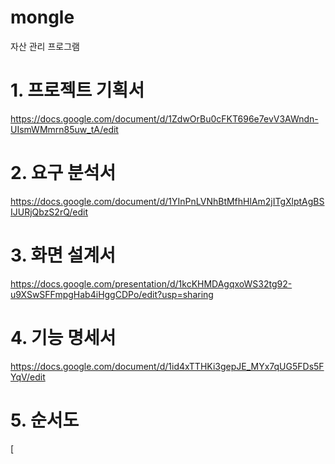 # mongle
자산 관리 프로그램

# 1. 프로젝트 기획서
https://docs.google.com/document/d/1ZdwOrBu0cFKT696e7evV3AWndn-UIsmWMmrn85uw_tA/edit

# 2. 요구 분석서
https://docs.google.com/document/d/1YInPnLVNhBtMfhHlAm2jITgXlptAgBSIJURjQbzS2rQ/edit

# 3. 화면 설계서
https://docs.google.com/presentation/d/1kcKHMDAgqxoWS32tg92-u9XSwSFFmpgHab4iHggCDPo/edit?usp=sharing

# 4. 기능 명세서
https://docs.google.com/document/d/1id4xTTHKi3gepJE_MYx7qUG5FDs5FYqV/edit

# 5. 순서도
[<mxfile host="Electron" modified="2024-01-25T08:38:11.751Z" agent="Mozilla/5.0 (Windows NT 10.0; Win64; x64) AppleWebKit/537.36 (KHTML, like Gecko) draw.io/22.1.21 Chrome/120.0.6099.109 Electron/28.1.0 Safari/537.36" etag="hemKN91BoVF4dN9yNxLo" version="22.1.21" type="device">
  <diagram id="TyApCWpkgVofk_S0nbqM" name="페이지-1">
    <mxGraphModel dx="1434" dy="2844" grid="1" gridSize="10" guides="1" tooltips="1" connect="1" arrows="1" fold="1" page="1" pageScale="1" pageWidth="3500" pageHeight="2000" math="0" shadow="0">
      <root>
        <mxCell id="0" />
        <mxCell id="1" parent="0" />
        <mxCell id="l3aqHpHgYv1EVChQh6qO-7" value="초기화면" style="swimlane;fontStyle=0;childLayout=stackLayout;horizontal=1;startSize=26;fillColor=#e0e0e0;horizontalStack=0;resizeParent=1;resizeParentMax=0;resizeLast=0;collapsible=1;marginBottom=0;swimlaneFillColor=#ffffff;align=center;fontSize=14;" parent="1" vertex="1">
          <mxGeometry x="30" y="932" width="160" height="136" as="geometry" />
        </mxCell>
        <mxCell id="l3aqHpHgYv1EVChQh6qO-8" value="1. 로그인&#xa;&#xa;2. 회원가입&#xa;&#xa;3, 계정 찾기&#xa;&#xa;0. 프로그램 종료" style="text;strokeColor=none;fillColor=none;spacingLeft=4;spacingRight=4;overflow=hidden;rotatable=0;points=[[0,0.5],[1,0.5]];portConstraint=eastwest;fontSize=12;" parent="l3aqHpHgYv1EVChQh6qO-7" vertex="1">
          <mxGeometry y="26" width="160" height="110" as="geometry" />
        </mxCell>
        <mxCell id="l3aqHpHgYv1EVChQh6qO-12" value="3. 계정 찾기" style="swimlane;fontStyle=0;childLayout=stackLayout;horizontal=1;startSize=26;fillColor=#e0e0e0;horizontalStack=0;resizeParent=1;resizeParentMax=0;resizeLast=0;collapsible=1;marginBottom=0;swimlaneFillColor=#ffffff;align=center;fontSize=14;" parent="1" vertex="1">
          <mxGeometry x="803" y="1098" width="160" height="110" as="geometry" />
        </mxCell>
        <mxCell id="l3aqHpHgYv1EVChQh6qO-13" value="1. 아이디 찾기&#xa;&#xa;2. 비밀번호 재설정&#xa;&#xa;0. 이전으로" style="text;strokeColor=none;fillColor=none;spacingLeft=4;spacingRight=4;overflow=hidden;rotatable=0;points=[[0,0.5],[1,0.5]];portConstraint=eastwest;fontSize=12;" parent="l3aqHpHgYv1EVChQh6qO-12" vertex="1">
          <mxGeometry y="26" width="160" height="84" as="geometry" />
        </mxCell>
        <mxCell id="l3aqHpHgYv1EVChQh6qO-16" value="1. 로그인" style="swimlane;fontStyle=0;childLayout=stackLayout;horizontal=1;startSize=26;fillColor=#e0e0e0;horizontalStack=0;resizeParent=1;resizeParentMax=0;resizeLast=0;collapsible=1;marginBottom=0;swimlaneFillColor=#ffffff;align=center;fontSize=14;" parent="1" vertex="1">
          <mxGeometry x="340" y="648" width="160" height="190" as="geometry" />
        </mxCell>
        <mxCell id="l3aqHpHgYv1EVChQh6qO-17" value="1. 자산 관리&#xa;&#xa;2. 송금&#xa;&#xa;3. 투자&#xa;&#xa;4. 고객 센터&#xa;&#xa;5. MyPage&#xa;&#xa;0. 로그아웃" style="text;strokeColor=none;fillColor=none;spacingLeft=4;spacingRight=4;overflow=hidden;rotatable=0;points=[[0,0.5],[1,0.5]];portConstraint=eastwest;fontSize=12;" parent="l3aqHpHgYv1EVChQh6qO-16" vertex="1">
          <mxGeometry y="26" width="160" height="164" as="geometry" />
        </mxCell>
        <mxCell id="l3aqHpHgYv1EVChQh6qO-23" value="2. 회원가입" style="swimlane;fontStyle=0;childLayout=stackLayout;horizontal=1;startSize=26;fillColor=#e0e0e0;horizontalStack=0;resizeParent=1;resizeParentMax=0;resizeLast=0;collapsible=1;marginBottom=0;swimlaneFillColor=#ffffff;align=center;fontSize=14;" parent="1" vertex="1">
          <mxGeometry x="600" y="860" width="160" height="280" as="geometry" />
        </mxCell>
        <mxCell id="l3aqHpHgYv1EVChQh6qO-24" value="ID 입력&#xa;&#xa;PW 입력&#xa;&#xa;PW 확인 입력&#xa;&#xa;이름 입력&#xa;&#xa;나이 입력&#xa;&#xa;전화번호 입력&#xa;&#xa;매크로 방지&#xa;&#xa;정보 제공 동의서&#xa;&#xa;0. 이전으로" style="text;strokeColor=none;fillColor=none;spacingLeft=4;spacingRight=4;overflow=hidden;rotatable=0;points=[[0,0.5],[1,0.5]];portConstraint=eastwest;fontSize=12;" parent="l3aqHpHgYv1EVChQh6qO-23" vertex="1">
          <mxGeometry y="26" width="160" height="254" as="geometry" />
        </mxCell>
        <mxCell id="l3aqHpHgYv1EVChQh6qO-30" value="4. 프로그램 종료" style="swimlane;fontStyle=0;childLayout=stackLayout;horizontal=1;startSize=26;fillColor=#e0e0e0;horizontalStack=0;resizeParent=1;resizeParentMax=0;resizeLast=0;collapsible=1;marginBottom=0;swimlaneFillColor=#ffffff;align=center;fontSize=14;" parent="1" vertex="1">
          <mxGeometry x="30" y="1152" width="160" height="56" as="geometry" />
        </mxCell>
        <mxCell id="l3aqHpHgYv1EVChQh6qO-31" value="프로그램 종료 여부 확인" style="text;strokeColor=none;fillColor=none;spacingLeft=4;spacingRight=4;overflow=hidden;rotatable=0;points=[[0,0.5],[1,0.5]];portConstraint=eastwest;fontSize=12;" parent="l3aqHpHgYv1EVChQh6qO-30" vertex="1">
          <mxGeometry y="26" width="160" height="30" as="geometry" />
        </mxCell>
        <mxCell id="l3aqHpHgYv1EVChQh6qO-34" value="" style="endArrow=classic;html=1;entryX=0.5;entryY=0;entryDx=0;entryDy=0;" parent="1" source="l3aqHpHgYv1EVChQh6qO-8" target="l3aqHpHgYv1EVChQh6qO-30" edge="1">
          <mxGeometry width="50" height="50" relative="1" as="geometry">
            <mxPoint x="105.03999999999996" y="1083.984" as="sourcePoint" />
            <mxPoint x="105" y="1142" as="targetPoint" />
          </mxGeometry>
        </mxCell>
        <mxCell id="Gln6LFS1-jDFEQIsU3n5-4" style="edgeStyle=orthogonalEdgeStyle;rounded=0;orthogonalLoop=1;jettySize=auto;html=1;entryX=0;entryY=0.5;entryDx=0;entryDy=0;" parent="1" source="l3aqHpHgYv1EVChQh6qO-8" target="l3aqHpHgYv1EVChQh6qO-17" edge="1">
          <mxGeometry relative="1" as="geometry" />
        </mxCell>
        <mxCell id="Gln6LFS1-jDFEQIsU3n5-8" value="1. 자산관리" style="swimlane;fontStyle=0;childLayout=stackLayout;horizontal=1;startSize=26;fillColor=#e0e0e0;horizontalStack=0;resizeParent=1;resizeParentMax=0;resizeLast=0;collapsible=1;marginBottom=0;swimlaneFillColor=#ffffff;align=center;fontSize=14;" parent="1" vertex="1">
          <mxGeometry x="590" y="-290" width="160" height="160" as="geometry" />
        </mxCell>
        <mxCell id="Gln6LFS1-jDFEQIsU3n5-9" value="총 자산&#xa;&#xa;1. 계좌 관리&#xa;&#xa;2. 투자 관리&#xa;&#xa;3. 대출 관리&#xa;&#xa;0. 이전으로" style="text;strokeColor=none;fillColor=none;spacingLeft=4;spacingRight=4;overflow=hidden;rotatable=0;points=[[0,0.5],[1,0.5]];portConstraint=eastwest;fontSize=12;" parent="Gln6LFS1-jDFEQIsU3n5-8" vertex="1">
          <mxGeometry y="26" width="160" height="134" as="geometry" />
        </mxCell>
        <mxCell id="Gln6LFS1-jDFEQIsU3n5-11" value="2. 송금" style="swimlane;fontStyle=0;childLayout=stackLayout;horizontal=1;startSize=26;fillColor=#e0e0e0;horizontalStack=0;resizeParent=1;resizeParentMax=0;resizeLast=0;collapsible=1;marginBottom=0;swimlaneFillColor=#ffffff;align=center;fontSize=14;" parent="1" vertex="1">
          <mxGeometry x="590" y="-116" width="160" height="140" as="geometry" />
        </mxCell>
        <mxCell id="Gln6LFS1-jDFEQIsU3n5-12" value="1. 송금하기&#xa;&#xa;2. 송금 예약하기&#xa;&#xa;3. 더치페이&#xa;&#xa;0. 이전으로" style="text;strokeColor=none;fillColor=none;spacingLeft=4;spacingRight=4;overflow=hidden;rotatable=0;points=[[0,0.5],[1,0.5]];portConstraint=eastwest;fontSize=12;" parent="Gln6LFS1-jDFEQIsU3n5-11" vertex="1">
          <mxGeometry y="26" width="160" height="114" as="geometry" />
        </mxCell>
        <mxCell id="Gln6LFS1-jDFEQIsU3n5-14" value="3. 투자" style="swimlane;fontStyle=0;childLayout=stackLayout;horizontal=1;startSize=26;fillColor=#e0e0e0;horizontalStack=0;resizeParent=1;resizeParentMax=0;resizeLast=0;collapsible=1;marginBottom=0;swimlaneFillColor=#ffffff;align=center;fontSize=14;" parent="1" vertex="1">
          <mxGeometry x="1200" y="221" width="160" height="220" as="geometry" />
        </mxCell>
        <mxCell id="Gln6LFS1-jDFEQIsU3n5-15" value="1. 예적금&#xa;&#xa;2. 주식&#xa;&#xa;3. 펀드&#xa;&#xa;4. 대출&#xa;&#xa;5. 골드&#xa;&#xa;6. 환전&#xa;&#xa;0. 이전으로" style="text;strokeColor=none;fillColor=none;spacingLeft=4;spacingRight=4;overflow=hidden;rotatable=0;points=[[0,0.5],[1,0.5]];portConstraint=eastwest;fontSize=12;" parent="Gln6LFS1-jDFEQIsU3n5-14" vertex="1">
          <mxGeometry y="26" width="160" height="194" as="geometry" />
        </mxCell>
        <mxCell id="Gln6LFS1-jDFEQIsU3n5-17" value="4. 고객센터" style="swimlane;fontStyle=0;childLayout=stackLayout;horizontal=1;startSize=26;fillColor=#e0e0e0;horizontalStack=0;resizeParent=1;resizeParentMax=0;resizeLast=0;collapsible=1;marginBottom=0;swimlaneFillColor=#ffffff;align=center;fontSize=14;" parent="1" vertex="1">
          <mxGeometry x="1277" y="481" width="160" height="130" as="geometry" />
        </mxCell>
        <mxCell id="Gln6LFS1-jDFEQIsU3n5-18" value="1. 공지사항&#xa;&#xa;2. 문의하기&#xa;&#xa;3. 문의 내역&#xa;&#xa;0. 이전으로" style="text;strokeColor=none;fillColor=none;spacingLeft=4;spacingRight=4;overflow=hidden;rotatable=0;points=[[0,0.5],[1,0.5]];portConstraint=eastwest;fontSize=12;" parent="Gln6LFS1-jDFEQIsU3n5-17" vertex="1">
          <mxGeometry y="26" width="160" height="104" as="geometry" />
        </mxCell>
        <mxCell id="Gln6LFS1-jDFEQIsU3n5-19" style="edgeStyle=orthogonalEdgeStyle;rounded=0;orthogonalLoop=1;jettySize=auto;html=1;entryX=0;entryY=0.5;entryDx=0;entryDy=0;" parent="1" source="l3aqHpHgYv1EVChQh6qO-17" target="Gln6LFS1-jDFEQIsU3n5-18" edge="1">
          <mxGeometry relative="1" as="geometry" />
        </mxCell>
        <mxCell id="Gln6LFS1-jDFEQIsU3n5-20" value="5. MyPage" style="swimlane;fontStyle=0;childLayout=stackLayout;horizontal=1;startSize=26;fillColor=#e0e0e0;horizontalStack=0;resizeParent=1;resizeParentMax=0;resizeLast=0;collapsible=1;marginBottom=0;swimlaneFillColor=#ffffff;align=center;fontSize=14;" parent="1" vertex="1">
          <mxGeometry x="1277" y="633" width="160" height="220" as="geometry" />
        </mxCell>
        <mxCell id="Gln6LFS1-jDFEQIsU3n5-21" value="1. 개인정보 조회 및 수정&#xa;&#xa;2. 신용점수&#xa;&#xa;3. 안심송금서비스 설정&#xa;&#xa;4. 출석체크&#xa;&#xa;5. 포인트&#xa;&#xa;6. 회원탈퇴&#xa;&#xa;0. 이전으로" style="text;strokeColor=none;fillColor=none;spacingLeft=4;spacingRight=4;overflow=hidden;rotatable=0;points=[[0,0.5],[1,0.5]];portConstraint=eastwest;fontSize=12;" parent="Gln6LFS1-jDFEQIsU3n5-20" vertex="1">
          <mxGeometry y="26" width="160" height="194" as="geometry" />
        </mxCell>
        <mxCell id="Gln6LFS1-jDFEQIsU3n5-22" style="edgeStyle=orthogonalEdgeStyle;rounded=0;orthogonalLoop=1;jettySize=auto;html=1;entryX=0;entryY=0.5;entryDx=0;entryDy=0;" parent="1" source="l3aqHpHgYv1EVChQh6qO-17" target="Gln6LFS1-jDFEQIsU3n5-21" edge="1">
          <mxGeometry relative="1" as="geometry" />
        </mxCell>
        <mxCell id="Gln6LFS1-jDFEQIsU3n5-24" value="1. 계좌관리" style="swimlane;fontStyle=0;childLayout=stackLayout;horizontal=1;startSize=26;fillColor=#e0e0e0;horizontalStack=0;resizeParent=1;resizeParentMax=0;resizeLast=0;collapsible=1;marginBottom=0;swimlaneFillColor=#ffffff;align=center;fontSize=14;" parent="1" vertex="1">
          <mxGeometry x="870" y="-650" width="160" height="160" as="geometry" />
        </mxCell>
        <mxCell id="Gln6LFS1-jDFEQIsU3n5-25" value="1. 계좌 개설&#xa;&#xa;2. 계좌 조회&#xa;&#xa;3. 계좌 해지&#xa;&#xa;4. 이자 계산기&#xa;&#xa;0. 이전으로" style="text;strokeColor=none;fillColor=none;spacingLeft=4;spacingRight=4;overflow=hidden;rotatable=0;points=[[0,0.5],[1,0.5]];portConstraint=eastwest;fontSize=12;" parent="Gln6LFS1-jDFEQIsU3n5-24" vertex="1">
          <mxGeometry y="26" width="160" height="134" as="geometry" />
        </mxCell>
        <mxCell id="Gln6LFS1-jDFEQIsU3n5-26" style="edgeStyle=orthogonalEdgeStyle;rounded=0;orthogonalLoop=1;jettySize=auto;html=1;entryX=0;entryY=0.5;entryDx=0;entryDy=0;" parent="1" source="Gln6LFS1-jDFEQIsU3n5-9" target="Gln6LFS1-jDFEQIsU3n5-25" edge="1">
          <mxGeometry relative="1" as="geometry" />
        </mxCell>
        <mxCell id="Gln6LFS1-jDFEQIsU3n5-30" value="3. 대출 관리" style="swimlane;fontStyle=0;childLayout=stackLayout;horizontal=1;startSize=26;fillColor=#e0e0e0;horizontalStack=0;resizeParent=1;resizeParentMax=0;resizeLast=0;collapsible=1;marginBottom=0;swimlaneFillColor=#ffffff;align=center;fontSize=14;" parent="1" vertex="1">
          <mxGeometry x="1360" y="-470" width="160" height="160" as="geometry" />
        </mxCell>
        <mxCell id="Gln6LFS1-jDFEQIsU3n5-31" value="1. 내 대출 관리&#xa;&#xa;2. 대출 현황 보기&#xa;&#xa;3. 대출금 상환 내역&#xa;&#xa;4. 중도 상환 계산기&#xa;&#xa;0. 이전으로" style="text;strokeColor=none;fillColor=none;spacingLeft=4;spacingRight=4;overflow=hidden;rotatable=0;points=[[0,0.5],[1,0.5]];portConstraint=eastwest;fontSize=12;" parent="Gln6LFS1-jDFEQIsU3n5-30" vertex="1">
          <mxGeometry y="26" width="160" height="134" as="geometry" />
        </mxCell>
        <mxCell id="Gln6LFS1-jDFEQIsU3n5-44" value="1. 아이디 찾기" style="swimlane;fontStyle=0;childLayout=stackLayout;horizontal=1;startSize=26;fillColor=#e0e0e0;horizontalStack=0;resizeParent=1;resizeParentMax=0;resizeLast=0;collapsible=1;marginBottom=0;swimlaneFillColor=#ffffff;align=center;fontSize=14;" parent="1" vertex="1">
          <mxGeometry x="1050" y="1037.5" width="160" height="110" as="geometry" />
        </mxCell>
        <mxCell id="Gln6LFS1-jDFEQIsU3n5-45" value="이름 입력&#xa;&#xa;전화번호 입력&#xa;&#xa;0. 이전으로" style="text;strokeColor=none;fillColor=none;spacingLeft=4;spacingRight=4;overflow=hidden;rotatable=0;points=[[0,0.5],[1,0.5]];portConstraint=eastwest;fontSize=12;" parent="Gln6LFS1-jDFEQIsU3n5-44" vertex="1">
          <mxGeometry y="26" width="160" height="84" as="geometry" />
        </mxCell>
        <mxCell id="Gln6LFS1-jDFEQIsU3n5-46" value="2. 비밀번호 재설정" style="swimlane;fontStyle=0;childLayout=stackLayout;horizontal=1;startSize=26;fillColor=#e0e0e0;horizontalStack=0;resizeParent=1;resizeParentMax=0;resizeLast=0;collapsible=1;marginBottom=0;swimlaneFillColor=#ffffff;align=center;fontSize=14;" parent="1" vertex="1">
          <mxGeometry x="1050" y="1158.5" width="160" height="110" as="geometry" />
        </mxCell>
        <mxCell id="Gln6LFS1-jDFEQIsU3n5-47" value="아이디 입력&#xa;&#xa;전화번호 입력&#xa;&#xa;0. 이전으로" style="text;strokeColor=none;fillColor=none;spacingLeft=4;spacingRight=4;overflow=hidden;rotatable=0;points=[[0,0.5],[1,0.5]];portConstraint=eastwest;fontSize=12;" parent="Gln6LFS1-jDFEQIsU3n5-46" vertex="1">
          <mxGeometry y="26" width="160" height="84" as="geometry" />
        </mxCell>
        <mxCell id="Gln6LFS1-jDFEQIsU3n5-50" value="4. 관리자 로그인" style="swimlane;fontStyle=0;childLayout=stackLayout;horizontal=1;startSize=26;fillColor=#e0e0e0;horizontalStack=0;resizeParent=1;resizeParentMax=0;resizeLast=0;collapsible=1;marginBottom=0;swimlaneFillColor=#ffffff;align=center;fontSize=14;" parent="1" vertex="1">
          <mxGeometry x="340" y="1218" width="160" height="140" as="geometry" />
        </mxCell>
        <mxCell id="Gln6LFS1-jDFEQIsU3n5-51" value="1. 회원 관리&#xa;&#xa;2. 데이터 관리&#xa;&#xa;3. 문의 처리&#xa;&#xa;0. 로그아웃" style="text;strokeColor=none;fillColor=none;spacingLeft=4;spacingRight=4;overflow=hidden;rotatable=0;points=[[0,0.5],[1,0.5]];portConstraint=eastwest;fontSize=12;" parent="Gln6LFS1-jDFEQIsU3n5-50" vertex="1">
          <mxGeometry y="26" width="160" height="114" as="geometry" />
        </mxCell>
        <mxCell id="hVk1g4Ngubs0jlIqTiFc-2" value="1. 계좌 개설" style="swimlane;fontStyle=0;childLayout=stackLayout;horizontal=1;startSize=26;fillColor=#e0e0e0;horizontalStack=0;resizeParent=1;resizeParentMax=0;resizeLast=0;collapsible=1;marginBottom=0;swimlaneFillColor=#ffffff;align=center;fontSize=14;" parent="1" vertex="1">
          <mxGeometry x="1160" y="-910" width="160" height="160" as="geometry" />
        </mxCell>
        <mxCell id="hVk1g4Ngubs0jlIqTiFc-3" value="상품 목록 나열&#xa;&#xa;사용자 상품 선택&#xa;&#xa;가입을 위한 정보 입력&#xa;&#xa;가입 성공&#xa;&#xa;0. 이전으로" style="text;strokeColor=none;fillColor=none;spacingLeft=4;spacingRight=4;overflow=hidden;rotatable=0;points=[[0,0.5],[1,0.5]];portConstraint=eastwest;fontSize=12;" parent="hVk1g4Ngubs0jlIqTiFc-2" vertex="1">
          <mxGeometry y="26" width="160" height="134" as="geometry" />
        </mxCell>
        <mxCell id="hVk1g4Ngubs0jlIqTiFc-4" style="edgeStyle=orthogonalEdgeStyle;rounded=0;orthogonalLoop=1;jettySize=auto;html=1;entryX=0;entryY=0.5;entryDx=0;entryDy=0;" parent="1" source="Gln6LFS1-jDFEQIsU3n5-25" target="hVk1g4Ngubs0jlIqTiFc-3" edge="1">
          <mxGeometry relative="1" as="geometry" />
        </mxCell>
        <mxCell id="hVk1g4Ngubs0jlIqTiFc-5" value="2. 계좌 조회" style="swimlane;fontStyle=0;childLayout=stackLayout;horizontal=1;startSize=26;fillColor=#e0e0e0;horizontalStack=0;resizeParent=1;resizeParentMax=0;resizeLast=0;collapsible=1;marginBottom=0;swimlaneFillColor=#ffffff;align=center;fontSize=14;" parent="1" vertex="1">
          <mxGeometry x="1160" y="-744" width="160" height="180" as="geometry" />
        </mxCell>
        <mxCell id="hVk1g4Ngubs0jlIqTiFc-6" value="회원이 소유하고 있는&#xa;금융계좌를 기관별로 나열&#xa;후 각 계좌 잔액 기제&#xa;&#xa;새로고침 입력으로 업데이트&#xa;&#xa;장기간 새로고침 입력이&#xa;없으면 사용 권장&#xa;&#xa;0. 이전으로" style="text;strokeColor=none;fillColor=none;spacingLeft=4;spacingRight=4;overflow=hidden;rotatable=0;points=[[0,0.5],[1,0.5]];portConstraint=eastwest;fontSize=12;" parent="hVk1g4Ngubs0jlIqTiFc-5" vertex="1">
          <mxGeometry y="26" width="160" height="154" as="geometry" />
        </mxCell>
        <mxCell id="hVk1g4Ngubs0jlIqTiFc-7" style="edgeStyle=orthogonalEdgeStyle;rounded=0;orthogonalLoop=1;jettySize=auto;html=1;" parent="1" source="Gln6LFS1-jDFEQIsU3n5-25" target="hVk1g4Ngubs0jlIqTiFc-6" edge="1">
          <mxGeometry relative="1" as="geometry" />
        </mxCell>
        <mxCell id="hVk1g4Ngubs0jlIqTiFc-8" value="3. 계좌 해지" style="swimlane;fontStyle=0;childLayout=stackLayout;horizontal=1;startSize=26;fillColor=#e0e0e0;horizontalStack=0;resizeParent=1;resizeParentMax=0;resizeLast=0;collapsible=1;marginBottom=0;swimlaneFillColor=#ffffff;align=center;fontSize=14;" parent="1" vertex="1">
          <mxGeometry x="1160" y="-560" width="160" height="150" as="geometry" />
        </mxCell>
        <mxCell id="hVk1g4Ngubs0jlIqTiFc-9" value="사용자가 계좌 선택 후 해당&#xa;계좌 해지 진행&#xa;&#xa;동의 절차 후 해지 완료&#xa;&#xa;해당 정보 파일로 보관&#xa;&#xa;0. 이전으로" style="text;strokeColor=none;fillColor=none;spacingLeft=4;spacingRight=4;overflow=hidden;rotatable=0;points=[[0,0.5],[1,0.5]];portConstraint=eastwest;fontSize=12;" parent="hVk1g4Ngubs0jlIqTiFc-8" vertex="1">
          <mxGeometry y="26" width="160" height="124" as="geometry" />
        </mxCell>
        <mxCell id="hVk1g4Ngubs0jlIqTiFc-10" style="edgeStyle=orthogonalEdgeStyle;rounded=0;orthogonalLoop=1;jettySize=auto;html=1;entryX=0;entryY=0.5;entryDx=0;entryDy=0;" parent="1" source="Gln6LFS1-jDFEQIsU3n5-25" target="hVk1g4Ngubs0jlIqTiFc-9" edge="1">
          <mxGeometry relative="1" as="geometry" />
        </mxCell>
        <mxCell id="hVk1g4Ngubs0jlIqTiFc-11" value="4. 이자 계산기" style="swimlane;fontStyle=0;childLayout=stackLayout;horizontal=1;startSize=26;fillColor=#e0e0e0;horizontalStack=0;resizeParent=1;resizeParentMax=0;resizeLast=0;collapsible=1;marginBottom=0;swimlaneFillColor=#ffffff;align=center;fontSize=14;" parent="1" vertex="1">
          <mxGeometry x="1160" y="-404" width="160" height="150" as="geometry" />
        </mxCell>
        <mxCell id="hVk1g4Ngubs0jlIqTiFc-12" value="해당 상품에 알맞은 공식&#xa;사용&#xa;&#xa;계산기에 나온 수익은 세금을&#xa;포함하지 않는다는 문구&#xa;&#xa;0. 이전으로" style="text;strokeColor=none;fillColor=none;spacingLeft=4;spacingRight=4;overflow=hidden;rotatable=0;points=[[0,0.5],[1,0.5]];portConstraint=eastwest;fontSize=12;" parent="hVk1g4Ngubs0jlIqTiFc-11" vertex="1">
          <mxGeometry y="26" width="160" height="124" as="geometry" />
        </mxCell>
        <mxCell id="hVk1g4Ngubs0jlIqTiFc-13" style="edgeStyle=orthogonalEdgeStyle;rounded=0;orthogonalLoop=1;jettySize=auto;html=1;entryX=0;entryY=0.5;entryDx=0;entryDy=0;" parent="1" source="Gln6LFS1-jDFEQIsU3n5-25" target="hVk1g4Ngubs0jlIqTiFc-12" edge="1">
          <mxGeometry relative="1" as="geometry" />
        </mxCell>
        <mxCell id="1mtVnvNanzUPYW4IBuDM-5" style="edgeStyle=orthogonalEdgeStyle;rounded=0;orthogonalLoop=1;jettySize=auto;html=1;entryX=0.5;entryY=0;entryDx=0;entryDy=0;" parent="1" source="hVk1g4Ngubs0jlIqTiFc-21" target="hVk1g4Ngubs0jlIqTiFc-23" edge="1">
          <mxGeometry relative="1" as="geometry" />
        </mxCell>
        <mxCell id="hVk1g4Ngubs0jlIqTiFc-21" value="2. 투자 관리" style="swimlane;fontStyle=0;childLayout=stackLayout;horizontal=1;startSize=26;fillColor=#e0e0e0;horizontalStack=0;resizeParent=1;resizeParentMax=0;resizeLast=0;collapsible=1;marginBottom=0;swimlaneFillColor=#ffffff;align=center;fontSize=14;" parent="1" vertex="1">
          <mxGeometry x="870" y="-455" width="160" height="110" as="geometry" />
        </mxCell>
        <mxCell id="hVk1g4Ngubs0jlIqTiFc-22" value="투자 현황 목록&#xa;&#xa;사용자가 거래할 상품 선택&#xa;&#xa;0. 이전으로" style="text;strokeColor=none;fillColor=none;spacingLeft=4;spacingRight=4;overflow=hidden;rotatable=0;points=[[0,0.5],[1,0.5]];portConstraint=eastwest;fontSize=12;" parent="hVk1g4Ngubs0jlIqTiFc-21" vertex="1">
          <mxGeometry y="26" width="160" height="84" as="geometry" />
        </mxCell>
        <mxCell id="hVk1g4Ngubs0jlIqTiFc-23" value="상품 거래" style="swimlane;fontStyle=0;childLayout=stackLayout;horizontal=1;startSize=26;fillColor=#e0e0e0;horizontalStack=0;resizeParent=1;resizeParentMax=0;resizeLast=0;collapsible=1;marginBottom=0;swimlaneFillColor=#ffffff;align=center;fontSize=14;" parent="1" vertex="1">
          <mxGeometry x="870" y="-318" width="160" height="110" as="geometry" />
        </mxCell>
        <mxCell id="hVk1g4Ngubs0jlIqTiFc-24" value="사용자가 선택한 상품&#xa;매수 / 매도 / 해지&#xa;&#xa;0. 이전으로" style="text;strokeColor=none;fillColor=none;spacingLeft=4;spacingRight=4;overflow=hidden;rotatable=0;points=[[0,0.5],[1,0.5]];portConstraint=eastwest;fontSize=12;" parent="hVk1g4Ngubs0jlIqTiFc-23" vertex="1">
          <mxGeometry y="26" width="160" height="84" as="geometry" />
        </mxCell>
        <mxCell id="hVk1g4Ngubs0jlIqTiFc-26" style="edgeStyle=orthogonalEdgeStyle;rounded=0;orthogonalLoop=1;jettySize=auto;html=1;" parent="1" source="Gln6LFS1-jDFEQIsU3n5-9" target="hVk1g4Ngubs0jlIqTiFc-22" edge="1">
          <mxGeometry relative="1" as="geometry" />
        </mxCell>
        <mxCell id="hVk1g4Ngubs0jlIqTiFc-27" style="edgeStyle=orthogonalEdgeStyle;rounded=0;orthogonalLoop=1;jettySize=auto;html=1;" parent="1" source="Gln6LFS1-jDFEQIsU3n5-9" target="Gln6LFS1-jDFEQIsU3n5-31" edge="1">
          <mxGeometry relative="1" as="geometry">
            <Array as="points">
              <mxPoint x="1440" y="-197" />
            </Array>
          </mxGeometry>
        </mxCell>
        <mxCell id="hVk1g4Ngubs0jlIqTiFc-28" value="1. 내 대출 관리" style="swimlane;fontStyle=0;childLayout=stackLayout;horizontal=1;startSize=26;fillColor=#e0e0e0;horizontalStack=0;resizeParent=1;resizeParentMax=0;resizeLast=0;collapsible=1;marginBottom=0;swimlaneFillColor=#ffffff;align=center;fontSize=14;" parent="1" vertex="1">
          <mxGeometry x="1658" y="-710" width="160" height="160" as="geometry" />
        </mxCell>
        <mxCell id="hVk1g4Ngubs0jlIqTiFc-29" value="대출 상환&#xa;&#xa;대출 기한 연장&#xa;&#xa;대출 취소&#xa;&#xa;중도 상환 수수료 기준 확인&#xa;&#xa;0. 이전으로" style="text;strokeColor=none;fillColor=none;spacingLeft=4;spacingRight=4;overflow=hidden;rotatable=0;points=[[0,0.5],[1,0.5]];portConstraint=eastwest;fontSize=12;" parent="hVk1g4Ngubs0jlIqTiFc-28" vertex="1">
          <mxGeometry y="26" width="160" height="134" as="geometry" />
        </mxCell>
        <mxCell id="hVk1g4Ngubs0jlIqTiFc-30" style="edgeStyle=orthogonalEdgeStyle;rounded=0;orthogonalLoop=1;jettySize=auto;html=1;entryX=0;entryY=0.5;entryDx=0;entryDy=0;" parent="1" source="Gln6LFS1-jDFEQIsU3n5-31" target="hVk1g4Ngubs0jlIqTiFc-29" edge="1">
          <mxGeometry relative="1" as="geometry" />
        </mxCell>
        <mxCell id="hVk1g4Ngubs0jlIqTiFc-31" value="2. 대출 현황 보기" style="swimlane;fontStyle=0;childLayout=stackLayout;horizontal=1;startSize=26;fillColor=#e0e0e0;horizontalStack=0;resizeParent=1;resizeParentMax=0;resizeLast=0;collapsible=1;marginBottom=0;swimlaneFillColor=#ffffff;align=center;fontSize=14;" parent="1" vertex="1">
          <mxGeometry x="1658" y="-545" width="160" height="160" as="geometry" />
        </mxCell>
        <mxCell id="hVk1g4Ngubs0jlIqTiFc-32" value="사용자의 대출 현황&#xa;&#xa;대출 금액&#xa;&#xa;상환 진척도&#xa;&#xa;다음 상환일 및 상환금&#xa;&#xa;0. 이전으로" style="text;strokeColor=none;fillColor=none;spacingLeft=4;spacingRight=4;overflow=hidden;rotatable=0;points=[[0,0.5],[1,0.5]];portConstraint=eastwest;fontSize=12;" parent="hVk1g4Ngubs0jlIqTiFc-31" vertex="1">
          <mxGeometry y="26" width="160" height="134" as="geometry" />
        </mxCell>
        <mxCell id="hVk1g4Ngubs0jlIqTiFc-33" style="edgeStyle=orthogonalEdgeStyle;rounded=0;orthogonalLoop=1;jettySize=auto;html=1;" parent="1" source="Gln6LFS1-jDFEQIsU3n5-31" target="hVk1g4Ngubs0jlIqTiFc-32" edge="1">
          <mxGeometry relative="1" as="geometry" />
        </mxCell>
        <mxCell id="hVk1g4Ngubs0jlIqTiFc-34" value="3. 대출금 상환 내역" style="swimlane;fontStyle=0;childLayout=stackLayout;horizontal=1;startSize=26;fillColor=#e0e0e0;horizontalStack=0;resizeParent=1;resizeParentMax=0;resizeLast=0;collapsible=1;marginBottom=0;swimlaneFillColor=#ffffff;align=center;fontSize=14;" parent="1" vertex="1">
          <mxGeometry x="1658" y="-381" width="160" height="150" as="geometry" />
        </mxCell>
        <mxCell id="hVk1g4Ngubs0jlIqTiFc-35" value="사용자가 상환한 금액&#xa;&#xa;상환중 혹은 상환 완료 후&#xa;1년 이내 이력&#xa;&#xa;각 은행별로 분류&#xa;&#xa;0. 이전으로" style="text;strokeColor=none;fillColor=none;spacingLeft=4;spacingRight=4;overflow=hidden;rotatable=0;points=[[0,0.5],[1,0.5]];portConstraint=eastwest;fontSize=12;" parent="hVk1g4Ngubs0jlIqTiFc-34" vertex="1">
          <mxGeometry y="26" width="160" height="124" as="geometry" />
        </mxCell>
        <mxCell id="hVk1g4Ngubs0jlIqTiFc-36" style="edgeStyle=orthogonalEdgeStyle;rounded=0;orthogonalLoop=1;jettySize=auto;html=1;" parent="1" source="Gln6LFS1-jDFEQIsU3n5-31" target="hVk1g4Ngubs0jlIqTiFc-35" edge="1">
          <mxGeometry relative="1" as="geometry" />
        </mxCell>
        <mxCell id="hVk1g4Ngubs0jlIqTiFc-37" value="4. 중도 상환 계산기" style="swimlane;fontStyle=0;childLayout=stackLayout;horizontal=1;startSize=26;fillColor=#e0e0e0;horizontalStack=0;resizeParent=1;resizeParentMax=0;resizeLast=0;collapsible=1;marginBottom=0;swimlaneFillColor=#ffffff;align=center;fontSize=14;" parent="1" vertex="1">
          <mxGeometry x="1658" y="-226" width="160" height="140" as="geometry" />
        </mxCell>
        <mxCell id="hVk1g4Ngubs0jlIqTiFc-38" value="중도 상환 수수료율&#xa;&#xa;중도 상환 수수료 계산기&#xa;&#xa;중도 상환 신청 방법 안내&#xa;&#xa;0. 이전으로" style="text;strokeColor=none;fillColor=none;spacingLeft=4;spacingRight=4;overflow=hidden;rotatable=0;points=[[0,0.5],[1,0.5]];portConstraint=eastwest;fontSize=12;" parent="hVk1g4Ngubs0jlIqTiFc-37" vertex="1">
          <mxGeometry y="26" width="160" height="114" as="geometry" />
        </mxCell>
        <mxCell id="hVk1g4Ngubs0jlIqTiFc-40" style="edgeStyle=orthogonalEdgeStyle;rounded=0;orthogonalLoop=1;jettySize=auto;html=1;entryX=0;entryY=0.5;entryDx=0;entryDy=0;" parent="1" source="l3aqHpHgYv1EVChQh6qO-17" target="Gln6LFS1-jDFEQIsU3n5-9" edge="1">
          <mxGeometry relative="1" as="geometry" />
        </mxCell>
        <mxCell id="hVk1g4Ngubs0jlIqTiFc-41" style="edgeStyle=orthogonalEdgeStyle;rounded=0;orthogonalLoop=1;jettySize=auto;html=1;" parent="1" source="l3aqHpHgYv1EVChQh6qO-17" target="Gln6LFS1-jDFEQIsU3n5-12" edge="1">
          <mxGeometry relative="1" as="geometry" />
        </mxCell>
        <mxCell id="hVk1g4Ngubs0jlIqTiFc-42" style="edgeStyle=orthogonalEdgeStyle;rounded=0;orthogonalLoop=1;jettySize=auto;html=1;entryX=0;entryY=0.5;entryDx=0;entryDy=0;" parent="1" source="l3aqHpHgYv1EVChQh6qO-17" target="Gln6LFS1-jDFEQIsU3n5-15" edge="1">
          <mxGeometry relative="1" as="geometry" />
        </mxCell>
        <mxCell id="hVk1g4Ngubs0jlIqTiFc-43" value="1. 예적금" style="swimlane;fontStyle=0;childLayout=stackLayout;horizontal=1;startSize=26;fillColor=#e0e0e0;horizontalStack=0;resizeParent=1;resizeParentMax=0;resizeLast=0;collapsible=1;marginBottom=0;swimlaneFillColor=#ffffff;align=center;fontSize=14;" parent="1" vertex="1">
          <mxGeometry x="1534" y="41" width="160" height="106" as="geometry" />
        </mxCell>
        <mxCell id="hVk1g4Ngubs0jlIqTiFc-44" value="1. 예적금 상품 목록&#xa;&#xa;2. 가입&#xa;&#xa;0. 이전으로" style="text;strokeColor=none;fillColor=none;spacingLeft=4;spacingRight=4;overflow=hidden;rotatable=0;points=[[0,0.5],[1,0.5]];portConstraint=eastwest;fontSize=12;" parent="hVk1g4Ngubs0jlIqTiFc-43" vertex="1">
          <mxGeometry y="26" width="160" height="80" as="geometry" />
        </mxCell>
        <mxCell id="hVk1g4Ngubs0jlIqTiFc-45" value="2. 주식" style="swimlane;fontStyle=0;childLayout=stackLayout;horizontal=1;startSize=26;fillColor=#e0e0e0;horizontalStack=0;resizeParent=1;resizeParentMax=0;resizeLast=0;collapsible=1;marginBottom=0;swimlaneFillColor=#ffffff;align=center;fontSize=14;" parent="1" vertex="1">
          <mxGeometry x="1534" y="156" width="160" height="130" as="geometry" />
        </mxCell>
        <mxCell id="hVk1g4Ngubs0jlIqTiFc-46" value="1. 국내 주식 추천&#xa;&#xa;2. 해외 주식 추천&#xa;&#xa;3. 구매&#xa;&#xa;0. 이전으로" style="text;strokeColor=none;fillColor=none;spacingLeft=4;spacingRight=4;overflow=hidden;rotatable=0;points=[[0,0.5],[1,0.5]];portConstraint=eastwest;fontSize=12;" parent="hVk1g4Ngubs0jlIqTiFc-45" vertex="1">
          <mxGeometry y="26" width="160" height="104" as="geometry" />
        </mxCell>
        <mxCell id="hVk1g4Ngubs0jlIqTiFc-47" value="3. 펀드" style="swimlane;fontStyle=0;childLayout=stackLayout;horizontal=1;startSize=26;fillColor=#e0e0e0;horizontalStack=0;resizeParent=1;resizeParentMax=0;resizeLast=0;collapsible=1;marginBottom=0;swimlaneFillColor=#ffffff;align=center;fontSize=14;" parent="1" vertex="1">
          <mxGeometry x="1534" y="296" width="160" height="126" as="geometry" />
        </mxCell>
        <mxCell id="hVk1g4Ngubs0jlIqTiFc-48" value="1. 펀드 상품 목록&#xa;&#xa;2. 가입&#xa;&#xa;0. 이전으로" style="text;strokeColor=none;fillColor=none;spacingLeft=4;spacingRight=4;overflow=hidden;rotatable=0;points=[[0,0.5],[1,0.5]];portConstraint=eastwest;fontSize=12;" parent="hVk1g4Ngubs0jlIqTiFc-47" vertex="1">
          <mxGeometry y="26" width="160" height="100" as="geometry" />
        </mxCell>
        <mxCell id="hVk1g4Ngubs0jlIqTiFc-49" value="4. 대출" style="swimlane;fontStyle=0;childLayout=stackLayout;horizontal=1;startSize=26;fillColor=#e0e0e0;horizontalStack=0;resizeParent=1;resizeParentMax=0;resizeLast=0;collapsible=1;marginBottom=0;swimlaneFillColor=#ffffff;align=center;fontSize=14;" parent="1" vertex="1">
          <mxGeometry x="1750" y="121" width="160" height="106" as="geometry" />
        </mxCell>
        <mxCell id="hVk1g4Ngubs0jlIqTiFc-50" value="1. 최대 대출금&#xa;&#xa;2. 대출 추천&#xa;&#xa;0. 이전으로" style="text;strokeColor=none;fillColor=none;spacingLeft=4;spacingRight=4;overflow=hidden;rotatable=0;points=[[0,0.5],[1,0.5]];portConstraint=eastwest;fontSize=12;" parent="hVk1g4Ngubs0jlIqTiFc-49" vertex="1">
          <mxGeometry y="26" width="160" height="80" as="geometry" />
        </mxCell>
        <mxCell id="hVk1g4Ngubs0jlIqTiFc-51" value="5. 골드" style="swimlane;fontStyle=0;childLayout=stackLayout;horizontal=1;startSize=26;fillColor=#e0e0e0;horizontalStack=0;resizeParent=1;resizeParentMax=0;resizeLast=0;collapsible=1;marginBottom=0;swimlaneFillColor=#ffffff;align=center;fontSize=14;" parent="1" vertex="1">
          <mxGeometry x="1750" y="237" width="160" height="76" as="geometry" />
        </mxCell>
        <mxCell id="hVk1g4Ngubs0jlIqTiFc-52" value="현재 금 시세&#xa;&#xa;0. 이전으로" style="text;strokeColor=none;fillColor=none;spacingLeft=4;spacingRight=4;overflow=hidden;rotatable=0;points=[[0,0.5],[1,0.5]];portConstraint=eastwest;fontSize=12;" parent="hVk1g4Ngubs0jlIqTiFc-51" vertex="1">
          <mxGeometry y="26" width="160" height="50" as="geometry" />
        </mxCell>
        <mxCell id="hVk1g4Ngubs0jlIqTiFc-53" value="6. 환전" style="swimlane;fontStyle=0;childLayout=stackLayout;horizontal=1;startSize=26;fillColor=#e0e0e0;horizontalStack=0;resizeParent=1;resizeParentMax=0;resizeLast=0;collapsible=1;marginBottom=0;swimlaneFillColor=#ffffff;align=center;fontSize=14;" parent="1" vertex="1">
          <mxGeometry x="1750" y="321" width="160" height="110" as="geometry" />
        </mxCell>
        <mxCell id="hVk1g4Ngubs0jlIqTiFc-54" value="환율 정보&#xa;&#xa;1. 환전하기&#xa;&#xa;0. 이전으로" style="text;strokeColor=none;fillColor=none;spacingLeft=4;spacingRight=4;overflow=hidden;rotatable=0;points=[[0,0.5],[1,0.5]];portConstraint=eastwest;fontSize=12;" parent="hVk1g4Ngubs0jlIqTiFc-53" vertex="1">
          <mxGeometry y="26" width="160" height="84" as="geometry" />
        </mxCell>
        <mxCell id="hVk1g4Ngubs0jlIqTiFc-55" style="edgeStyle=orthogonalEdgeStyle;rounded=0;orthogonalLoop=1;jettySize=auto;html=1;" parent="1" source="Gln6LFS1-jDFEQIsU3n5-15" target="hVk1g4Ngubs0jlIqTiFc-54" edge="1">
          <mxGeometry relative="1" as="geometry">
            <Array as="points">
              <mxPoint x="1710" y="431" />
              <mxPoint x="1710" y="389" />
            </Array>
          </mxGeometry>
        </mxCell>
        <mxCell id="hVk1g4Ngubs0jlIqTiFc-61" value="1, 공지사항" style="swimlane;fontStyle=0;childLayout=stackLayout;horizontal=1;startSize=26;fillColor=#e0e0e0;horizontalStack=0;resizeParent=1;resizeParentMax=0;resizeLast=0;collapsible=1;marginBottom=0;swimlaneFillColor=#ffffff;align=center;fontSize=14;" parent="1" vertex="1">
          <mxGeometry x="1493" y="506" width="160" height="80" as="geometry" />
        </mxCell>
        <mxCell id="hVk1g4Ngubs0jlIqTiFc-62" value="공지사항 조회&#xa;&#xa;0. 이전으로" style="text;strokeColor=none;fillColor=none;spacingLeft=4;spacingRight=4;overflow=hidden;rotatable=0;points=[[0,0.5],[1,0.5]];portConstraint=eastwest;fontSize=12;" parent="hVk1g4Ngubs0jlIqTiFc-61" vertex="1">
          <mxGeometry y="26" width="160" height="54" as="geometry" />
        </mxCell>
        <mxCell id="hVk1g4Ngubs0jlIqTiFc-63" style="edgeStyle=orthogonalEdgeStyle;rounded=0;orthogonalLoop=1;jettySize=auto;html=1;entryX=0;entryY=0.5;entryDx=0;entryDy=0;" parent="1" source="Gln6LFS1-jDFEQIsU3n5-18" target="hVk1g4Ngubs0jlIqTiFc-62" edge="1">
          <mxGeometry relative="1" as="geometry" />
        </mxCell>
        <mxCell id="hVk1g4Ngubs0jlIqTiFc-64" value="2. 문의하기" style="swimlane;fontStyle=0;childLayout=stackLayout;horizontal=1;startSize=26;fillColor=#e0e0e0;horizontalStack=0;resizeParent=1;resizeParentMax=0;resizeLast=0;collapsible=1;marginBottom=0;swimlaneFillColor=#ffffff;align=center;fontSize=14;" parent="1" vertex="1">
          <mxGeometry x="1493" y="598" width="160" height="80" as="geometry" />
        </mxCell>
        <mxCell id="hVk1g4Ngubs0jlIqTiFc-65" value="문의등록&#xa;&#xa;0. 이전으로" style="text;strokeColor=none;fillColor=none;spacingLeft=4;spacingRight=4;overflow=hidden;rotatable=0;points=[[0,0.5],[1,0.5]];portConstraint=eastwest;fontSize=12;" parent="hVk1g4Ngubs0jlIqTiFc-64" vertex="1">
          <mxGeometry y="26" width="160" height="54" as="geometry" />
        </mxCell>
        <mxCell id="hVk1g4Ngubs0jlIqTiFc-68" style="edgeStyle=orthogonalEdgeStyle;rounded=0;orthogonalLoop=1;jettySize=auto;html=1;" parent="1" source="Gln6LFS1-jDFEQIsU3n5-18" target="hVk1g4Ngubs0jlIqTiFc-65" edge="1">
          <mxGeometry relative="1" as="geometry" />
        </mxCell>
        <mxCell id="hVk1g4Ngubs0jlIqTiFc-69" value="1. 회원 관리" style="swimlane;fontStyle=0;childLayout=stackLayout;horizontal=1;startSize=26;fillColor=#e0e0e0;horizontalStack=0;resizeParent=1;resizeParentMax=0;resizeLast=0;collapsible=1;marginBottom=0;swimlaneFillColor=#ffffff;align=center;fontSize=14;" parent="1" vertex="1">
          <mxGeometry x="540" y="1241" width="160" height="110" as="geometry" />
        </mxCell>
        <mxCell id="hVk1g4Ngubs0jlIqTiFc-70" value="1. 일반 회원 관리&#xa;&#xa;2. 블랙리스트 관리&#xa;&#xa;0. 이전으로" style="text;strokeColor=none;fillColor=none;spacingLeft=4;spacingRight=4;overflow=hidden;rotatable=0;points=[[0,0.5],[1,0.5]];portConstraint=eastwest;fontSize=12;" parent="hVk1g4Ngubs0jlIqTiFc-69" vertex="1">
          <mxGeometry y="26" width="160" height="84" as="geometry" />
        </mxCell>
        <mxCell id="hVk1g4Ngubs0jlIqTiFc-71" value="2. 데이터 관리" style="swimlane;fontStyle=0;childLayout=stackLayout;horizontal=1;startSize=26;fillColor=#e0e0e0;horizontalStack=0;resizeParent=1;resizeParentMax=0;resizeLast=0;collapsible=1;marginBottom=0;swimlaneFillColor=#ffffff;align=center;fontSize=14;" parent="1" vertex="1">
          <mxGeometry x="540" y="1366" width="160" height="110" as="geometry" />
        </mxCell>
        <mxCell id="hVk1g4Ngubs0jlIqTiFc-72" value="1. 상품 관리&#xa;&#xa;2. 사용자 데이터&#xa;&#xa;0. 이전으로" style="text;strokeColor=none;fillColor=none;spacingLeft=4;spacingRight=4;overflow=hidden;rotatable=0;points=[[0,0.5],[1,0.5]];portConstraint=eastwest;fontSize=12;" parent="hVk1g4Ngubs0jlIqTiFc-71" vertex="1">
          <mxGeometry y="26" width="160" height="84" as="geometry" />
        </mxCell>
        <mxCell id="hVk1g4Ngubs0jlIqTiFc-73" value="3. 문의 처리" style="swimlane;fontStyle=0;childLayout=stackLayout;horizontal=1;startSize=26;fillColor=#e0e0e0;horizontalStack=0;resizeParent=1;resizeParentMax=0;resizeLast=0;collapsible=1;marginBottom=0;swimlaneFillColor=#ffffff;align=center;fontSize=14;" parent="1" vertex="1">
          <mxGeometry x="540" y="1501" width="160" height="110" as="geometry" />
        </mxCell>
        <mxCell id="hVk1g4Ngubs0jlIqTiFc-74" value="1. 공지사항 관리&#xa;&#xa;2. 문의 사항 관리&#xa;&#xa;0. 이전으로" style="text;strokeColor=none;fillColor=none;spacingLeft=4;spacingRight=4;overflow=hidden;rotatable=0;points=[[0,0.5],[1,0.5]];portConstraint=eastwest;fontSize=12;" parent="hVk1g4Ngubs0jlIqTiFc-73" vertex="1">
          <mxGeometry y="26" width="160" height="84" as="geometry" />
        </mxCell>
        <mxCell id="hVk1g4Ngubs0jlIqTiFc-75" value="2. 문의 사항 관리" style="swimlane;fontStyle=0;childLayout=stackLayout;horizontal=1;startSize=26;fillColor=#e0e0e0;horizontalStack=0;resizeParent=1;resizeParentMax=0;resizeLast=0;collapsible=1;marginBottom=0;swimlaneFillColor=#ffffff;align=center;fontSize=14;" parent="1" vertex="1">
          <mxGeometry x="760" y="1561" width="160" height="140" as="geometry" />
        </mxCell>
        <mxCell id="hVk1g4Ngubs0jlIqTiFc-76" value="1. 비밀글 문의 확인 및 답변&#xa;&#xa;2. 문의글 답변&#xa;&#xa;3. 문의글 삭제&#xa;&#xa;0. 이전으로" style="text;strokeColor=none;fillColor=none;spacingLeft=4;spacingRight=4;overflow=hidden;rotatable=0;points=[[0,0.5],[1,0.5]];portConstraint=eastwest;fontSize=12;" parent="hVk1g4Ngubs0jlIqTiFc-75" vertex="1">
          <mxGeometry y="26" width="160" height="114" as="geometry" />
        </mxCell>
        <mxCell id="hVk1g4Ngubs0jlIqTiFc-77" style="edgeStyle=orthogonalEdgeStyle;rounded=0;orthogonalLoop=1;jettySize=auto;html=1;entryX=0;entryY=0.405;entryDx=0;entryDy=0;entryPerimeter=0;" parent="1" source="Gln6LFS1-jDFEQIsU3n5-51" target="hVk1g4Ngubs0jlIqTiFc-70" edge="1">
          <mxGeometry relative="1" as="geometry" />
        </mxCell>
        <mxCell id="hVk1g4Ngubs0jlIqTiFc-78" style="edgeStyle=orthogonalEdgeStyle;rounded=0;orthogonalLoop=1;jettySize=auto;html=1;entryX=0;entryY=0.5;entryDx=0;entryDy=0;" parent="1" source="Gln6LFS1-jDFEQIsU3n5-51" target="hVk1g4Ngubs0jlIqTiFc-72" edge="1">
          <mxGeometry relative="1" as="geometry" />
        </mxCell>
        <mxCell id="hVk1g4Ngubs0jlIqTiFc-79" style="edgeStyle=orthogonalEdgeStyle;rounded=0;orthogonalLoop=1;jettySize=auto;html=1;entryX=0;entryY=0.5;entryDx=0;entryDy=0;" parent="1" source="Gln6LFS1-jDFEQIsU3n5-51" target="hVk1g4Ngubs0jlIqTiFc-74" edge="1">
          <mxGeometry relative="1" as="geometry" />
        </mxCell>
        <mxCell id="hVk1g4Ngubs0jlIqTiFc-80" style="edgeStyle=orthogonalEdgeStyle;rounded=0;orthogonalLoop=1;jettySize=auto;html=1;entryX=0;entryY=0.5;entryDx=0;entryDy=0;" parent="1" source="hVk1g4Ngubs0jlIqTiFc-74" target="hVk1g4Ngubs0jlIqTiFc-76" edge="1">
          <mxGeometry relative="1" as="geometry" />
        </mxCell>
        <mxCell id="hVk1g4Ngubs0jlIqTiFc-81" value="1. 공지사항 관리" style="swimlane;fontStyle=0;childLayout=stackLayout;horizontal=1;startSize=26;fillColor=#e0e0e0;horizontalStack=0;resizeParent=1;resizeParentMax=0;resizeLast=0;collapsible=1;marginBottom=0;swimlaneFillColor=#ffffff;align=center;fontSize=14;" parent="1" vertex="1">
          <mxGeometry x="760" y="1411" width="160" height="140" as="geometry" />
        </mxCell>
        <mxCell id="hVk1g4Ngubs0jlIqTiFc-82" value="1. 작성&#xa;&#xa;2. 수정&#xa;&#xa;3. 삭제&#xa;&#xa;0. 이전으로" style="text;strokeColor=none;fillColor=none;spacingLeft=4;spacingRight=4;overflow=hidden;rotatable=0;points=[[0,0.5],[1,0.5]];portConstraint=eastwest;fontSize=12;" parent="hVk1g4Ngubs0jlIqTiFc-81" vertex="1">
          <mxGeometry y="26" width="160" height="114" as="geometry" />
        </mxCell>
        <mxCell id="hVk1g4Ngubs0jlIqTiFc-83" style="edgeStyle=orthogonalEdgeStyle;rounded=0;orthogonalLoop=1;jettySize=auto;html=1;entryX=0;entryY=0.5;entryDx=0;entryDy=0;" parent="1" source="hVk1g4Ngubs0jlIqTiFc-74" target="hVk1g4Ngubs0jlIqTiFc-82" edge="1">
          <mxGeometry relative="1" as="geometry" />
        </mxCell>
        <mxCell id="hVk1g4Ngubs0jlIqTiFc-84" value="3. 문의 내역" style="swimlane;fontStyle=0;childLayout=stackLayout;horizontal=1;startSize=26;fillColor=#e0e0e0;horizontalStack=0;resizeParent=1;resizeParentMax=0;resizeLast=0;collapsible=1;marginBottom=0;swimlaneFillColor=#ffffff;align=center;fontSize=14;" parent="1" vertex="1">
          <mxGeometry x="1493" y="690" width="160" height="80" as="geometry" />
        </mxCell>
        <mxCell id="hVk1g4Ngubs0jlIqTiFc-85" value="문의 내역 조회&#xa;&#xa;0. 이전으로" style="text;strokeColor=none;fillColor=none;spacingLeft=4;spacingRight=4;overflow=hidden;rotatable=0;points=[[0,0.5],[1,0.5]];portConstraint=eastwest;fontSize=12;" parent="hVk1g4Ngubs0jlIqTiFc-84" vertex="1">
          <mxGeometry y="26" width="160" height="54" as="geometry" />
        </mxCell>
        <mxCell id="hVk1g4Ngubs0jlIqTiFc-86" style="edgeStyle=orthogonalEdgeStyle;rounded=0;orthogonalLoop=1;jettySize=auto;html=1;" parent="1" source="Gln6LFS1-jDFEQIsU3n5-18" target="hVk1g4Ngubs0jlIqTiFc-85" edge="1">
          <mxGeometry relative="1" as="geometry" />
        </mxCell>
        <mxCell id="1mtVnvNanzUPYW4IBuDM-1" style="edgeStyle=orthogonalEdgeStyle;rounded=0;orthogonalLoop=1;jettySize=auto;html=1;" parent="1" source="l3aqHpHgYv1EVChQh6qO-8" target="Gln6LFS1-jDFEQIsU3n5-51" edge="1">
          <mxGeometry relative="1" as="geometry" />
        </mxCell>
        <mxCell id="1mtVnvNanzUPYW4IBuDM-4" style="edgeStyle=orthogonalEdgeStyle;rounded=0;orthogonalLoop=1;jettySize=auto;html=1;entryX=0;entryY=0.5;entryDx=0;entryDy=0;" parent="1" source="Gln6LFS1-jDFEQIsU3n5-31" target="hVk1g4Ngubs0jlIqTiFc-38" edge="1">
          <mxGeometry relative="1" as="geometry" />
        </mxCell>
        <mxCell id="mTLhHtyHSyYMR0iBE1dG-1" style="edgeStyle=orthogonalEdgeStyle;rounded=0;orthogonalLoop=1;jettySize=auto;html=1;entryX=0;entryY=0.5;entryDx=0;entryDy=0;" parent="1" source="Gln6LFS1-jDFEQIsU3n5-15" target="hVk1g4Ngubs0jlIqTiFc-52" edge="1">
          <mxGeometry relative="1" as="geometry">
            <Array as="points">
              <mxPoint x="1710" y="431" />
              <mxPoint x="1710" y="291" />
              <mxPoint x="1750" y="291" />
            </Array>
          </mxGeometry>
        </mxCell>
        <mxCell id="mTLhHtyHSyYMR0iBE1dG-2" style="edgeStyle=orthogonalEdgeStyle;rounded=0;orthogonalLoop=1;jettySize=auto;html=1;entryX=0;entryY=0.5;entryDx=0;entryDy=0;" parent="1" source="Gln6LFS1-jDFEQIsU3n5-15" target="hVk1g4Ngubs0jlIqTiFc-50" edge="1">
          <mxGeometry relative="1" as="geometry">
            <Array as="points">
              <mxPoint x="1710" y="431" />
              <mxPoint x="1710" y="187" />
            </Array>
          </mxGeometry>
        </mxCell>
        <mxCell id="mTLhHtyHSyYMR0iBE1dG-3" style="edgeStyle=orthogonalEdgeStyle;rounded=0;orthogonalLoop=1;jettySize=auto;html=1;entryX=0;entryY=0.5;entryDx=0;entryDy=0;" parent="1" source="Gln6LFS1-jDFEQIsU3n5-15" target="hVk1g4Ngubs0jlIqTiFc-44" edge="1">
          <mxGeometry relative="1" as="geometry" />
        </mxCell>
        <mxCell id="mTLhHtyHSyYMR0iBE1dG-4" style="edgeStyle=orthogonalEdgeStyle;rounded=0;orthogonalLoop=1;jettySize=auto;html=1;entryX=0;entryY=0.5;entryDx=0;entryDy=0;" parent="1" source="Gln6LFS1-jDFEQIsU3n5-15" target="hVk1g4Ngubs0jlIqTiFc-46" edge="1">
          <mxGeometry relative="1" as="geometry" />
        </mxCell>
        <mxCell id="mTLhHtyHSyYMR0iBE1dG-5" style="edgeStyle=orthogonalEdgeStyle;rounded=0;orthogonalLoop=1;jettySize=auto;html=1;entryX=0;entryY=0.5;entryDx=0;entryDy=0;" parent="1" source="Gln6LFS1-jDFEQIsU3n5-15" target="hVk1g4Ngubs0jlIqTiFc-48" edge="1">
          <mxGeometry relative="1" as="geometry" />
        </mxCell>
        <mxCell id="mTLhHtyHSyYMR0iBE1dG-6" style="edgeStyle=orthogonalEdgeStyle;rounded=0;orthogonalLoop=1;jettySize=auto;html=1;entryX=0;entryY=0.5;entryDx=0;entryDy=0;" parent="1" source="l3aqHpHgYv1EVChQh6qO-8" target="l3aqHpHgYv1EVChQh6qO-24" edge="1">
          <mxGeometry relative="1" as="geometry" />
        </mxCell>
        <mxCell id="mTLhHtyHSyYMR0iBE1dG-7" style="edgeStyle=orthogonalEdgeStyle;rounded=0;orthogonalLoop=1;jettySize=auto;html=1;entryX=0;entryY=0.5;entryDx=0;entryDy=0;" parent="1" source="l3aqHpHgYv1EVChQh6qO-8" target="l3aqHpHgYv1EVChQh6qO-13" edge="1">
          <mxGeometry relative="1" as="geometry" />
        </mxCell>
        <mxCell id="mTLhHtyHSyYMR0iBE1dG-8" style="edgeStyle=orthogonalEdgeStyle;rounded=0;orthogonalLoop=1;jettySize=auto;html=1;entryX=0;entryY=0.5;entryDx=0;entryDy=0;" parent="1" source="l3aqHpHgYv1EVChQh6qO-13" target="Gln6LFS1-jDFEQIsU3n5-45" edge="1">
          <mxGeometry relative="1" as="geometry" />
        </mxCell>
        <mxCell id="mTLhHtyHSyYMR0iBE1dG-9" style="edgeStyle=orthogonalEdgeStyle;rounded=0;orthogonalLoop=1;jettySize=auto;html=1;entryX=0;entryY=0.5;entryDx=0;entryDy=0;" parent="1" source="l3aqHpHgYv1EVChQh6qO-13" target="Gln6LFS1-jDFEQIsU3n5-47" edge="1">
          <mxGeometry relative="1" as="geometry" />
        </mxCell>
      </root>
    </mxGraphModel>
  </diagram>
</mxfile>

